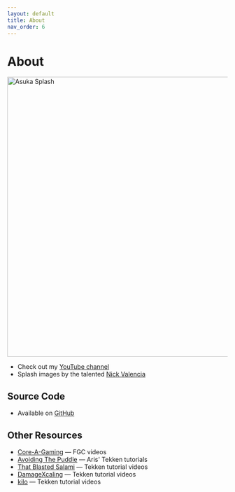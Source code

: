 ```yaml
---
layout: default
title: About
nav_order: 6
---
```


# About

<img src="https://i.imgur.com/TyAdbOW.jpg" alt="Asuka Splash"
 width="1920" height="640">

* Check out my [YouTube channel](https://www.youtube.com/c/opeik)
* Splash images by the talented [Nick Valencia](https://twitter.com/NickVal33181359)

## Source Code
* Available on [GitHub](https://github.com/opeik/tekken-handbook)

## Other Resources
* [Core-A-Gaming](https://www.youtube.com/channel/UCT7njg__VOy3n-SvXemDHvg) —
    FGC videos
* [Avoiding The Puddle](https://www.youtube.com/playlist?list=PLMCyLSAjLlQ0YEDmZ-Esbnzd4gcstVOC5) —
    Aris' Tekken tutorials
* [That Blasted Salami](https://www.youtube.com/channel/UC5GTc4yWm-yiBFTuV3MsGaQ) —
    Tekken tutorial videos
* [DamageXcaling](https://www.youtube.com/channel/UC1UQHt5x96jXXeNtCT9Lz_A) —
    Tekken tutorial videos
* [kilo](https://www.youtube.com/channel/UCHOLXAamfIeU_hTWlnSqJXA) —
    Tekken tutorial videos

